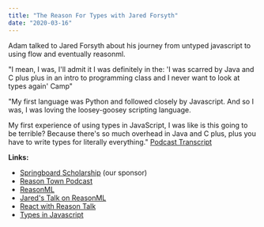 ```yaml
---
title: "The Reason For Types with Jared Forsyth"
date: "2020-03-16"
---
```


Adam talked to Jared Forsyth about his journey from untyped javascript to using flow and eventually reasonml.

"I mean, I was, I'll admit it I was definitely in the: 'I was scarred by Java and C plus plus in an intro to programming class and I never want to look at types again' Camp"

"My first language was Python and followed closely by Javascript. And so I was, I was loving the loosey-goosey scripting language.

My first experience of using types in JavaScript, I was like is this going to be terrible? Because there's so much overhead in Java and C plus, plus you have to write types for literally everything." [Podcast Transcript](https://corecursive.com/the-reason-for-types-in-javascript/)

**Links:**

- [Springboard Scholarship](http://go.thoughtleaders.io/1758920200325) (our sponsor)
- [Reason Town Podcast](https://anchor.fm/reason-town)
- [ReasonML](https://reasonml.github.io/)
- [Jared's Talk on ReasonML](https://jaredforsyth.com/reason-javascript-flavored-ocaml/#)
- [React with Reason Talk](https://www.youtube.com/watch?v=RV997YRIMZs)
- [Types in Javascript](https://jaredforsyth.com/type-systems-js-dev/#/2)
